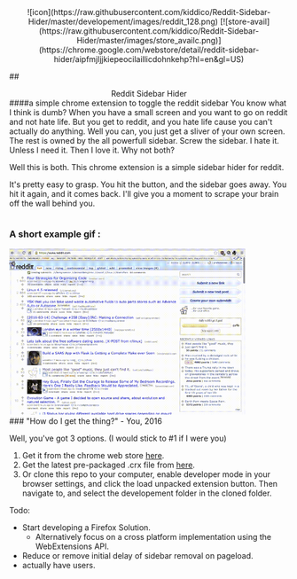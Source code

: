 <center>
![icon](https://raw.githubusercontent.com/kiddico/Reddit-Sidebar-Hider/master/developement/images/reddit_128.png)
[![store-avail](https://raw.githubusercontent.com/kiddico/Reddit-Sidebar-Hider/master/images/store_availc.png)](https://chrome.google.com/webstore/detail/reddit-sidebar-hider/aipfmjljjkiepeocilaillicdohnkehp?hl=en&gl=US)
</center>

##<center>Reddit Sidebar Hider </center>
####a simple chrome extension to toggle the reddit sidebar
You know what I think is dumb? When you have a small screen and you want to go on reddit and not hate life. But you get to reddit, and you hate life cause you can't actually do anything. Well you can, you just get a sliver of your own screen. The rest is owned by the all powerfull sidebar. Screw the sidebar. I hate it. Unless I need it. Then I love it. Why not both?

Well this is both. This chrome extension is a simple sidebar hider for reddit.

It's pretty easy to grasp. You hit the button, and the sidebar goes away. You hit it again, and it comes back. I'll give you a moment to scrape your brain off the wall behind you.
<div>
<h3 style="float: left; display: inline;">A short example gif : &nbsp;&nbsp; </h3>
<img style="display:inline" src="https://raw.githubusercontent.com/kiddico/Reddit-Sidebar-Hider/master/images/ex.gif" height="300"/>
</div>
### "How do I get the thing?" - You, 2016

Well, you've got 3 options. (I would stick to #1 if I were you)

1. Get it from the chrome web store [here](https://chrome.google.com/webstore/detail/reddit-sidebar-hider/aipfmjljjkiepeocilaillicdohnkehp?hl=en&gl=US).
2. Get the latest pre-packaged .crx file from [here](https://github.com/kiddico/Reddit-Sidebar-Hider/tree/master/packaged/current).
3. Or clone this repo to your computer, enable developer mode in your browser settings, and click the load unpacked extension button. Then navigate to, and select the developement folder in the cloned folder.

Todo:

* Start developing a Firefox Solution.
	* Alternatively focus on a cross platform implementation using the WebExtensions API.
* Reduce or remove initial delay of sidebar removal on pageload.
* actually have users.

